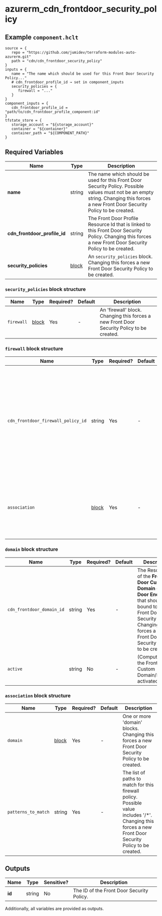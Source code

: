 # azurerm_cdn_frontdoor_security_policy



## Example `component.hclt`

```hcl
source = {
   repo = "https://github.com/jumidev/terraform-modules-auto-azurerm.git"   
   path = "cdn/cdn_frontdoor_security_policy"   
}
inputs = {
   name = "The name which should be used for this Front Door Security Policy..."   
   # cdn_frontdoor_profile_id → set in component_inputs
   security_policies = {
      firewall = "..."      
   }   
}
component_inputs = {
   cdn_frontdoor_profile_id = "path/to/cdn_frontdoor_profile_component:id"   
}
tfstate_store = {
   storage_account = "${storage_account}"   
   container = "${container}"   
   container_path = "${COMPONENT_PATH}"   
}
```

## Required Variables

| Name | Type |  Description |
| ---- | --------- |  ----------- |
| **name** | string |  The name which should be used for this Front Door Security Policy. Possible values must not be an empty string. Changing this forces a new Front Door Security Policy to be created. | 
| **cdn_frontdoor_profile_id** | string |  The Front Door Profile Resource Id that is linked to this Front Door Security Policy. Changing this forces a new Front Door Security Policy to be created. | 
| **security_policies** | [block](#security_policies-block-structure) |  An `security_policies` block. Changing this forces a new Front Door Security Policy to be created. | 

### `security_policies` block structure

| Name | Type | Required? | Default | Description |
| ---- | ---- | --------- | ------- | ----------- |
| `firewall` | [block](#firewall-block-structure) | Yes | - | An 'firewall' block. Changing this forces a new Front Door Security Policy to be created. |

### `firewall` block structure

| Name | Type | Required? | Default | Description |
| ---- | ---- | --------- | ------- | ----------- |
| `cdn_frontdoor_firewall_policy_id` | string | Yes | - | The Resource Id of the Front Door Firewall Policy that should be linked to this Front Door Security Policy. Changing this forces a new Front Door Security Policy to be created. |
| `association` | [block](#association-block-structure) | Yes | - | An 'association' block. Changing this forces a new Front Door Security Policy to be created. |

### `domain` block structure

| Name | Type | Required? | Default | Description |
| ---- | ---- | --------- | ------- | ----------- |
| `cdn_frontdoor_domain_id` | string | Yes | - | The Resource Id of the **Front Door Custom Domain** or **Front Door Endpoint** that should be bound to this Front Door Security Policy. Changing this forces a new Front Door Security Policy to be created. |
| `active` | string | No | - | (Computed) Is the Front Door Custom Domain/Endpoint activated? |

### `association` block structure

| Name | Type | Required? | Default | Description |
| ---- | ---- | --------- | ------- | ----------- |
| `domain` | [block](#domain-block-structure) | Yes | - | One or more 'domain' blocks. Changing this forces a new Front Door Security Policy to be created. |
| `patterns_to_match` | string | Yes | - | The list of paths to match for this firewall policy. Possible value includes '/*'. Changing this forces a new Front Door Security Policy to be created. |



## Outputs

| Name | Type | Sensitive? | Description |
| ---- | ---- | --------- | --------- |
| **id** | string | No  | The ID of the Front Door Security Policy. | 

Additionally, all variables are provided as outputs.
